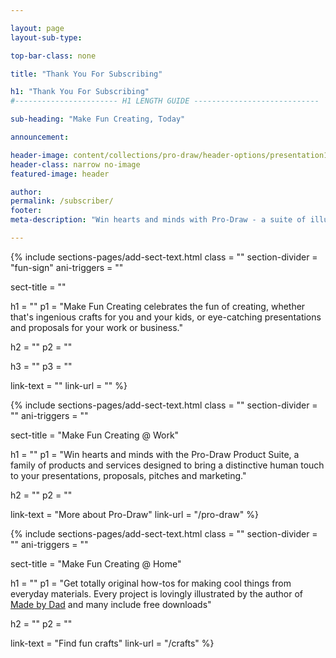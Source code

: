```yaml
---

layout: page
layout-sub-type:

top-bar-class: none

title: "Thank You For Subscribing"

h1: "Thank You For Subscribing"
#----------------------- H1 LENGTH GUIDE ----------------------------

sub-heading: "Make Fun Creating, Today"

announcement:

header-image: content/collections/pro-draw/header-options/presentation1/#jpg
header-class: narrow no-image
featured-image: header

author:
permalink: /subscriber/
footer:
meta-description: "Win hearts and minds with Pro-Draw - a suite of illustrated products and services designed to bring a distinctive human touch to your presentations, proposals, pitches and marketing."

---
```





<!-- SECTION TEXT -->
{% include sections-pages/add-sect-text.html
  class = ""
  section-divider = "fun-sign"
  ani-triggers = ""

  sect-title = ""

  h1 = ""
  p1 = "Make Fun Creating celebrates the fun of creating, whether that's ingenious crafts for you and your kids, or eye-catching presentations and proposals for your work or business."
  
  h2 = ""
  p2 = ""
  
  h3 = ""
  p3 = ""

  link-text = ""
  link-url = ""
%}





<!-- SECTION TEXT -->
{% include sections-pages/add-sect-text.html
  class = ""
  section-divider = ""
  ani-triggers = ""

  sect-title = "Make Fun Creating @ Work"
  
  h1 = ""
  p1 = "Win hearts and minds with the Pro-Draw Product Suite, a family of products and services designed to bring a distinctive human touch to your presentations, proposals, pitches and marketing."

  h2 = ""
  p2 = ""
  
  link-text = "More about Pro-Draw"
  link-url = "/pro-draw"
%}



<!-- SECTION TEXT -->
{% include sections-pages/add-sect-text.html
  class = ""
  section-divider = ""
  ani-triggers = ""

  sect-title = "Make Fun Creating @ Home"
  
  h1 = ""
  p1 = "Get totally original how-tos for making cool things from everyday materials. Every project is lovingly illustrated by the author of <a href='/books'>Made by Dad</a> and many include free downloads"

  h2 = ""
  p2 = ""
  
  link-text = "Find fun crafts"
  link-url = "/crafts"
%}



